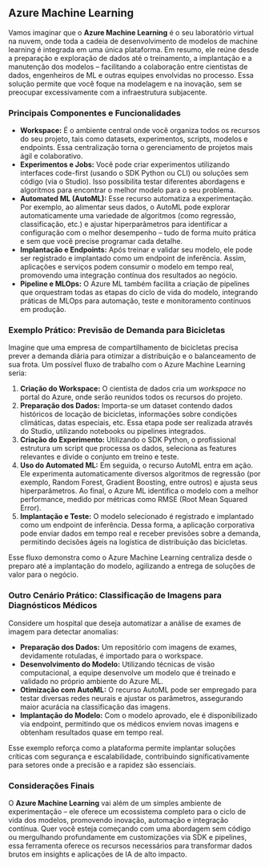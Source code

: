 ## Azure Machine Learning 



Vamos imaginar que o **Azure Machine Learning** é o seu laboratório virtual na nuvem, onde toda a cadeia de desenvolvimento de modelos de machine learning é integrada em uma única plataforma. Em resumo, ele reúne desde a preparação e exploração de dados até o treinamento, a implantação e a manutenção dos modelos – facilitando a colaboração entre cientistas de dados, engenheiros de ML e outras equipes envolvidas no processo. Essa solução permite que você foque na modelagem e na inovação, sem se preocupar excessivamente com a infraestrutura subjacente[](https://azure.microsoft.com/pt-br/products/machine-learning/ "1").

### Principais Componentes e Funcionalidades

- **Workspace:** É o ambiente central onde você organiza todos os recursos do seu projeto, tais como datasets, experimentos, scripts, modelos e endpoints. Essa centralização torna o gerenciamento de projetos mais ágil e colaborativo.
- **Experimentos e Jobs:** Você pode criar experimentos utilizando interfaces code-first (usando o SDK Python ou CLI) ou soluções sem código (via o Studio). Isso possibilita testar diferentes abordagens e algoritmos para encontrar o melhor modelo para o seu problema.
- **Automated ML (AutoML):** Esse recurso automatiza a experimentação. Por exemplo, ao alimentar seus dados, o AutoML pode explorar automaticamente uma variedade de algoritmos (como regressão, classificação, etc.) e ajustar hiperparâmetros para identificar a configuração com o melhor desempenho – tudo de forma muito prática e sem que você precise programar cada detalhe[](https://bing.com/search?q=Azure+Machine+Learning+detalhes+e+exemplos+pr%c3%a1ticos&citationMarker= "2")[](https://learn.microsoft.com/pt-br/azure/machine-learning/tutorial-azure-ml-in-a-day?view=azureml-api-2&citationMarker= "3").
- **Implantação e Endpoints:** Após treinar e validar seu modelo, ele pode ser registrado e implantado como um endpoint de inferência. Assim, aplicações e serviços podem consumir o modelo em tempo real, promovendo uma integração contínua dos resultados ao negócio.
- **Pipeline e MLOps:** O Azure ML também facilita a criação de pipelines que orquestram todas as etapas do ciclo de vida do modelo, integrando práticas de MLOps para automação, teste e monitoramento contínuos em produção[](https://azure.microsoft.com/pt-br/products/machine-learning/ "1").

### Exemplo Prático: Previsão de Demanda para Bicicletas

Imagine que uma empresa de compartilhamento de bicicletas precisa prever a demanda diária para otimizar a distribuição e o balanceamento de sua frota. Um possível fluxo de trabalho com o Azure Machine Learning seria:

1. **Criação do Workspace:** O cientista de dados cria um *workspace* no portal do Azure, onde serão reunidos todos os recursos do projeto.
2. **Preparação dos Dados:** Importa-se um dataset contendo dados históricos de locação de bicicletas, informações sobre condições climáticas, datas especiais, etc. Essa etapa pode ser realizada através do Studio, utilizando notebooks ou pipelines integrados.
3. **Criação do Experimento:** Utilizando o SDK Python, o profissional estrutura um script que processa os dados, seleciona as features relevantes e divide o conjunto em treino e teste.
4. **Uso do Automated ML:** Em seguida, o recurso AutoML entra em ação. Ele experimenta automaticamente diversos algoritmos de regressão (por exemplo, Random Forest, Gradient Boosting, entre outros) e ajusta seus hiperparâmetros. Ao final, o Azure ML identifica o modelo com a melhor performance, medido por métricas como RMSE (Root Mean Squared Error).
5. **Implantação e Teste:** O modelo selecionado é registrado e implantado como um endpoint de inferência. Dessa forma, a aplicação corporativa pode enviar dados em tempo real e receber previsões sobre a demanda, permitindo decisões ágeis na logística de distribuição das bicicletas.

Esse fluxo demonstra como o Azure Machine Learning centraliza desde o preparo até a implantação do modelo, agilizando a entrega de soluções de valor para o negócio[](https://learn.microsoft.com/pt-br/azure/machine-learning/tutorial-azure-ml-in-a-day?view=azureml-api-2&citationMarker= "3")[](https://github.com/Hisly-A/DIO_Machine_Learning_no_Azure "4").

### Outro Cenário Prático: Classificação de Imagens para Diagnósticos Médicos

Considere um hospital que deseja automatizar a análise de exames de imagem para detectar anomalias:
- **Preparação dos Dados:** Um repositório com imagens de exames, devidamente rotuladas, é importado para o workspace.
- **Desenvolvimento do Modelo:** Utilizando técnicas de visão computacional, a equipe desenvolve um modelo que é treinado e validado no próprio ambiente do Azure ML.
- **Otimização com AutoML:** O recurso AutoML pode ser empregado para testar diversas redes neurais e ajustar os parâmetros, assegurando maior acurácia na classificação das imagens.
- **Implantação do Modelo:** Com o modelo aprovado, ele é disponibilizado via endpoint, permitindo que os médicos enviem novas imagens e obtenham resultados quase em tempo real.

Esse exemplo reforça como a plataforma permite implantar soluções críticas com segurança e escalabilidade, contribuindo significativamente para setores onde a precisão e a rapidez são essenciais[](https://azure.microsoft.com/pt-br/products/machine-learning/ "1").

### Considerações Finais

O **Azure Machine Learning** vai além de um simples ambiente de experimentação – ele oferece um ecossistema completo para o ciclo de vida dos modelos, promovendo inovação, automação e integração contínua. Quer você esteja começando com uma abordagem sem código ou mergulhando profundamente em customizações via SDK e pipelines, essa ferramenta oferece os recursos necessários para transformar dados brutos em insights e aplicações de IA de alto impacto.





 
